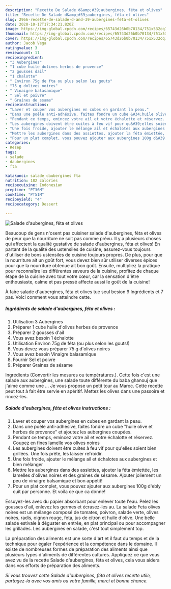 ```yaml
---
description: "Recette De Salade d&amp;#39;aubergines, féta et olives"
title: "Recette De Salade d&amp;#39;aubergines, féta et olives"
slug: 2966-recette-de-salade-d-and-39-aubergines-feta-et-olives
date: 2020-10-17T17:34:21.820Z
image: https://img-global.cpcdn.com/recipes/65743d26b0b70134/751x532cq70/salade-daubergines-feta-et-olives-photo-principale-de-la-recette.jpg
thumbnail: https://img-global.cpcdn.com/recipes/65743d26b0b70134/751x532cq70/salade-daubergines-feta-et-olives-photo-principale-de-la-recette.jpg
cover: https://img-global.cpcdn.com/recipes/65743d26b0b70134/751x532cq70/salade-daubergines-feta-et-olives-photo-principale-de-la-recette.jpg
author: Jacob Vega
ratingvalue: 3
reviewcount: 11
recipeingredient:
- "3 Aubergines"
- "1 cube huile dolives herbes de provence"
- "2 gousses dail"
- "1 chalotte"
- " Environ 75g de fta ou plus selon les gouts"
- "75 g dolives noires"
- " Vinaigre balasamique"
- " Sel et poivre"
- " Graines de ssame"
recipeinstructions:
- "Laver et couper vos aubergines en cubes en gardant la peau."
- "Dans une poêle anti-adhésive, faites fondre un cube &#34;huile olive et herbes de provence&#34; et ajoutez les aubergines coupées."
- "Pendant ce temps, emincez votre ail et votre échalotte et réservez. Coupez en fines lamelle vos olives noires"
- "Les aubergines doivent être cuites à feu vif pour qu&#39;elles soient bien grillées. Une fois prête, les laisser refroidir."
- "Une fois froide, ajouter le mélange ail et échalotes aux aubergines et bien mélanger"
- "Mettre les aubergines dans des assiettes, ajouter la féta émiettée, les lamelles d&#39;olives noires et des graines de sésame. Ajouter joliement un peu de vinaigre balsamique et bon appétit!"
- "Pour un plat complet, vous pouvez ajouter aux aubergines 100g d&#39;ebly cuit par personne. Et voila ce que ca donne!"
categories:
- Resep
tags:
- salade
- daubergines
- fta

katakunci: salade daubergines fta 
nutrition: 182 calories
recipecuisine: Indonesian
preptime: "PT36M"
cooktime: "PT51M"
recipeyield: "4"
recipecategory: Dessert

---
```



![Salade d&#39;aubergines, féta et olives](https://img-global.cpcdn.com/recipes/65743d26b0b70134/751x532cq70/salade-daubergines-feta-et-olives-photo-principale-de-la-recette.jpg)

Beaucoup de gens n'osent pas cuisiner salade d&#39;aubergines, féta et olives de peur que la nourriture ne soit pas comme prévu. Il y a plusieurs choses qui affectent la qualité gustative de salade d&#39;aubergines, féta et olives! En partant de la qualité des ustensiles de cuisine, assurez-vous toujours d'utiliser de bons ustensiles de cuisine toujours propres. De plus, pour que la nourriture ait un goût fort, vous devez bien sûr utiliser diverses épices pour que la nourriture obtenue ait bon goût. Ensuite, multipliez la pratique pour reconnaître les différentes saveurs de la cuisine, profitez de chaque étape de la cuisine avec tout votre cœur, car la sensation d'être enthousiaste, calme et pas pressé affecte aussi le goût de la cuisine!

<!--inarticleads1-->

À faire salade d&#39;aubergines, féta et olives tue seul besion 9 Ingrédients et 7 pas. Voici comment vous atteindre cette.

##### Ingrédients de salade d&#39;aubergines, féta et olives :

1. Utilisation 3 Aubergines
1. Préparer 1 cube huile d&#39;olives herbes de provence
1. Préparer 2 gousses d&#39;ail
1. Vous avez besoin 1 échalotte
1. Utilisation  Environ 75g de féta (ou plus selon les gouts!)
1. Vous devez vous préparer 75 g d&#39;olives noires
1. Vous avez besoin  Vinaigre balasamique
1. Fournir  Sel et poivre
1. Préparer  Graines de sésame


Ingrédients (Convertir les mesures ou températures.). Cette fois c&#39;est une salade aux aubergines, une salade toute différente du baba ghanouj que j&#39;aime comme une … Je vous propose un petit tour au Maroc. Cette recette peut tout à fait être servie en apéritif. Mettez les olives dans une passoire et rincez-les. 

<!--inarticleads2-->

##### Salade d&#39;aubergines, féta et olives instructions :

1. Laver et couper vos aubergines en cubes en gardant la peau.
1. Dans une poêle anti-adhésive, faites fondre un cube &#34;huile olive et herbes de provence&#34; et ajoutez les aubergines coupées.
1. Pendant ce temps, emincez votre ail et votre échalotte et réservez. Coupez en fines lamelle vos olives noires
1. Les aubergines doivent être cuites à feu vif pour qu&#39;elles soient bien grillées. Une fois prête, les laisser refroidir.
1. Une fois froide, ajouter le mélange ail et échalotes aux aubergines et bien mélanger
1. Mettre les aubergines dans des assiettes, ajouter la féta émiettée, les lamelles d&#39;olives noires et des graines de sésame. Ajouter joliement un peu de vinaigre balsamique et bon appétit!
1. Pour un plat complet, vous pouvez ajouter aux aubergines 100g d&#39;ebly cuit par personne. Et voila ce que ca donne!


Essuyez-les avec du papier absorbant pour enlever toute l&#39;eau. Pelez les gousses d&#39;ail, enlevez les germes et écrasez-les au. La salade Feta olives noires est un mélange composé de tomates, poivron, salade verte, olives noires, radis, oignon rouge, feta, jus de citron et huile d&#39;olive. Une belle salade estivale à déguster en entrée, en plat principal ou pour accompagner les grillades. Les aubergines en salade, c&#39;est tout simplement top. 

<!--inarticleads1-->

<p>
La préparation des aliments est une sorte d'art et il faut du temps et de la technique pour égaler l'expérience et la compétence dans le domaine. Il existe de nombreuses formes de préparation des aliments ainsi que plusieurs types d'aliments de différentes cultures. Appliquez ce que vous avez vu de la recette Salade d&#39;aubergines, féta et olives, cela vous aidera dans vos efforts de préparation des aliments.
</p>

<p>
<i>Si vous trouvez cette Salade d&#39;aubergines, féta et olives recette utile, partagez-la avec vos amis ou votre famille, merci et bonne chance.</i>
</p>
